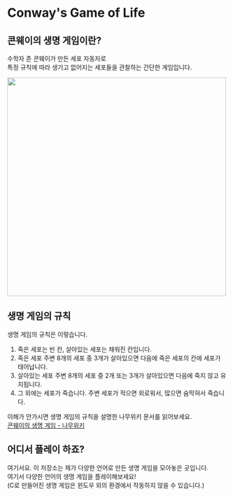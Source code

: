 # Conway's Game of Life
## 콘웨이의 생명 게임이란?
수학자 존 콘웨이가 만든 세포 자동자로   
특정 규칙에 따라 생기고 없어지는 세포들을 관찰하는 간단한 게임입니다.   

<img src="https://upload.wikimedia.org/wikipedia/commons/e/e5/Gospers_glider_gun.gif" width="500">

## 생명 게임의 규칙
생명 게임의 규칙은 이렇습니다.

1. 죽은 세포는 빈 칸, 살아있는 세포는 채워진 칸입니다.
2. 죽은 세포 주변 8개의 세포 중 3개가 살아있으면 다음에 죽은 세포의 칸에 세포가 태어납니다.
3. 살아있는 세포 주변 8개의 세포 중 2개 또는 3개가 살아있으면 다음에 죽지 않고 유지됩니다.
4. 그 외에는 세포가 죽습니다. 주변 세포가 적으면 외로워서, 많으면 숨막혀서 죽습니다.

이해가 안가시면 생명 게임의 규칙을 설명한 나무위키 문서를 읽어보세요.   
[콘웨이의 생명 게임 - 나무위키](https://namu.wiki/w/%EC%BD%98%EC%9B%A8%EC%9D%B4%EC%9D%98%20%EC%83%9D%EB%AA%85%20%EA%B2%8C%EC%9E%84)   

## 어디서 플레이 하죠?
여기서요. 이 저장소는 제가 다양한 언어로 만든 생명 게임을 모아놓은 곳입니다.   
여기서 다양한 언어의 생명 게임을 플레이해보세요!  
(C로 만들어진 생명 게임은 윈도우 외의 환경에서 작동하지 않을 수 있습니다.)
